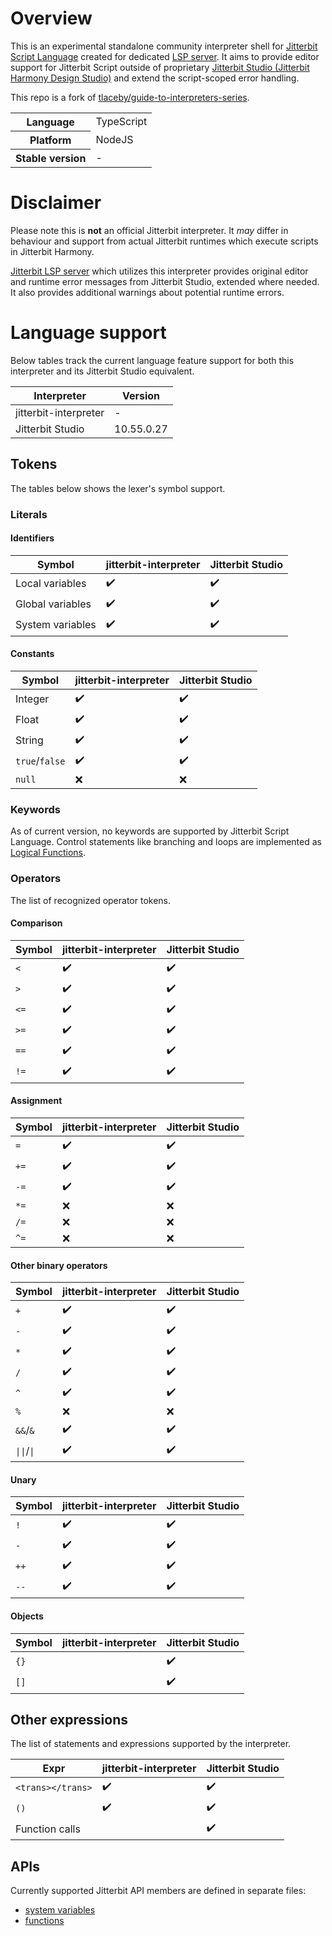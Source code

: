 # Overview
This is an experimental standalone community interpreter shell for [Jitterbit Script Language](https://success.jitterbit.com/design-studio/design-studio-reference/scripts/jitterbit-script-language/) created for dedicated [LSP server](https://github.com/michal-kapala/vscode-jitterbit). It aims to provide editor support for Jitterbit Script outside of proprietary [Jitterbit Studio (Jitterbit Harmony Design Studio)](https://success.jitterbit.com/design-studio/) and extend the script-scoped error handling.
 
This repo is a fork of [tlaceby/guide-to-interpreters-series](https://github.com/tlaceby/guide-to-interpreters-series).
 
<table>
  <tr>
    <th>Language</th>
    <td>TypeScript</td>
  </tr>
  <tr>
    <th>Platform</th>
    <td>NodeJS</td>
  </tr>
  <tr>
    <th>Stable version</th>
    <td>-</td>
  </tr>
</table>

# Disclaimer

Please note this is **not** an official Jitterbit interpreter. It *may* differ in behaviour and support from actual Jitterbit runtimes which execute scripts in Jitterbit Harmony.

[Jitterbit LSP server](https://github.com/michal-kapala/vscode-jitterbit) which utilizes this interpreter provides original editor and runtime error messages from Jitterbit Studio, extended where needed. It also provides additional warnings about potential runtime errors.

# Language support

Below tables track the current language feature support for both this interpreter and its Jitterbit Studio equivalent.

| Interpreter | Version |
|---|---|
| jitterbit-interpreter | - |
| Jitterbit Studio |  10.55.0.27 |

## Tokens

The tables below shows the lexer's symbol support.

### Literals

#### Identifiers

| Symbol | jitterbit-interpreter | Jitterbit Studio |
|---|---|---|
| Local variables   | ✔️ | ✔️ |
| Global variables  | ✔️ | ✔️ |
| System variables  | ✔️ | ✔️ |

#### Constants

| Symbol | jitterbit-interpreter | Jitterbit Studio |
|---|---|---|
| Integer        | ✔️ | ✔️ |
| Float          | ✔️ | ✔️ |
| String         | ✔️ | ✔️ |
| `true`/`false` | ✔️ | ✔️ |
| `null`         | ❌ | ❌ |

### Keywords
As of current version, no keywords are supported by Jitterbit Script Language. Control statements like branching and loops are implemented as [Logical Functions](https://success.jitterbit.com/design-studio/design-studio-reference/formula-builder/logical-functions/).

### Operators
The list of recognized operator tokens.

#### Comparison

| Symbol | jitterbit-interpreter | Jitterbit Studio |
|-----|---|---|
| `<`   | ✔️ | ✔️ |
| `>`   | ✔️ | ✔️ |
| `<=`  | ✔️ | ✔️ |
| `>=`  | ✔️ | ✔️ |
| `==`  | ✔️ | ✔️ |
| `!=`  | ✔️ | ✔️ |

#### Assignment

| Symbol | jitterbit-interpreter | Jitterbit Studio |
|-----|---|---|
| `=`   | ✔️ | ✔️ |
| `+=`  | ✔️ | ✔️ |
| `-=`  | ✔️ | ✔️ |
| `*=`  | ❌ | ❌ |
| `/=`  | ❌ | ❌ |
| `^=`  | ❌ | ❌ |

#### Other binary operators

| Symbol | jitterbit-interpreter | Jitterbit Studio |
|-------|---|---|
| `+`     | ✔️ | ✔️ |
| `-`     | ✔️ | ✔️ |
| `*`     | ✔️ | ✔️ |
| `/`     | ✔️ | ✔️ |
| `^`     | ✔️ | ✔️ |
| `%`     | ❌ | ❌ |
| `&&`/`&`    | ✔️ | ✔️ |
| `\|\|`/`\|`    | ✔️ | ✔️ |

#### Unary

| Symbol | jitterbit-interpreter | Jitterbit Studio |
|----|---|---|
| `!`  | ✔️ | ✔️ |
| `-`  | ✔️ | ✔️ |
| `++` | ✔️ | ✔️ |
| `--` | ✔️ | ✔️ |

#### Objects

| Symbol | jitterbit-interpreter | Jitterbit Studio |
|----|---|---|
| `{}` |  | ✔️ |
| `[]` |  | ✔️ |

## Other expressions

The list of statements and expressions supported by the interpreter.

| Expr | jitterbit-interpreter | Jitterbit Studio |
|---|---|---|
| `<trans></trans>`  | ✔️ | ✔️ |
| `()`                 | ✔️ | ✔️ |
| Function calls       |  | ✔️ |

## APIs

Currently supported Jitterbit API members are defined in separate files:
- [system variables](https://github.com/michal-kapala/jitterbit-interpreter/blob/main/src/api/sysvars.ts)
- [functions]()
